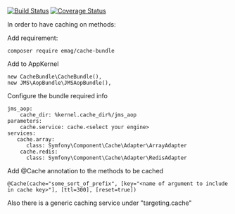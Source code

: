[![Build Status](https://travis-ci.org/eMAGTechLabs/cachebundle.svg?branch=master)](https://travis-ci.org/eMAGTechLabs/cachebundle)
[![Coverage Status](https://coveralls.io/repos/github/eMAGTechLabs/cachebundle/badge.svg?branch=master)](https://coveralls.io/github/eMAGTechLabs/cachebundle?branch=master)

In order to have caching on methods:

Add requirement:
    
    composer require emag/cache-bundle
    
Add to AppKernel
    
    new CacheBundle\CacheBundle(),
    new JMS\AopBundle\JMSAopBundle(),

Configure the bundle required info


    jms_aop:
        cache_dir: %kernel.cache_dir%/jms_aop
    parameters:
        cache.service: cache.<select your engine>
    services:
       cache.array:
          class: Symfony\Component\Cache\Adapter\ArrayAdapter
        cache.redis:
          class: Symfony\Component\Cache\Adapter\RedisAdapter

Add @Cache  annotation to the methods to be cached


    @Cache(cache="some_sort_of_prefix", [key="<name of argument to include in cache key>"], [ttl=300], [reset=true])
    
    
Also there is a generic caching service under "targeting.cache"
